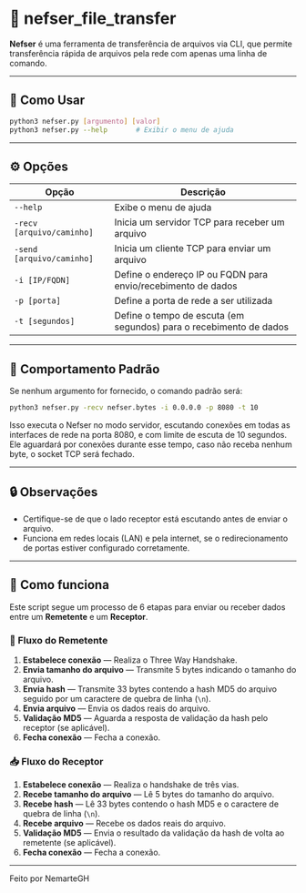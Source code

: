 
# 📁 nefser_file_transfer

**Nefser** é uma ferramenta de transferência de arquivos via CLI, que permite transferência rápida de arquivos pela rede com apenas uma linha de comando.

---

## 🚀 Como Usar

```bash
python3 nefser.py [argumento] [valor]
python3 nefser.py --help       # Exibir o menu de ajuda
```

---

## ⚙️ Opções

| Opção                | Descrição                                                    |
|----------------------|--------------------------------------------------------------|
| `--help`             | Exibe o menu de ajuda                                        |
| `-recv [arquivo/caminho]`  | Inicia um servidor TCP para receber um arquivo         |
| `-send [arquivo/caminho]`  | Inicia um cliente TCP para enviar um arquivo           |
| `-i [IP/FQDN]`       | Define o endereço IP ou FQDN para envio/recebimento de dados |
| `-p [porta]`         | Define a porta de rede a ser utilizada                       |
| `-t [segundos]`      | Define o tempo de escuta (em segundos) para o recebimento de dados |

---

## 📝 Comportamento Padrão

Se nenhum argumento for fornecido, o comando padrão será:

```bash
python3 nefser.py -recv nefser.bytes -i 0.0.0.0 -p 8080 -t 10
```
Isso executa o Nefser no modo servidor, escutando conexões em todas as interfaces de rede na porta 8080, e com limite de escuta de 10 segundos. Ele aguardará por conexões durante esse tempo, caso não receba nenhum byte, o socket TCP será fechado.

---

## 🔒 Observações

- Certifique-se de que o lado receptor está escutando antes de enviar o arquivo.
- Funciona em redes locais (LAN) e pela internet, se o redirecionamento de portas estiver configurado corretamente.

---

## 📡 Como funciona

Este script segue um processo de 6 etapas para enviar ou receber dados entre um **Remetente** e um **Receptor**.

### 📨 Fluxo do Remetente

1. **Estabelece conexão** — Realiza o Three Way Handshake.  
2. **Envia tamanho do arquivo** — Transmite 5 bytes indicando o tamanho do arquivo.  
3. **Envia hash** — Transmite 33 bytes contendo a hash MD5 do arquivo seguido por um caractere de quebra de linha (`\n`).  
4. **Envia arquivo** — Envia os dados reais do arquivo.  
5. **Validação MD5** — Aguarda a resposta de validação da hash pelo receptor (se aplicável).  
6. **Fecha conexão** — Fecha a conexão.

### 📥 Fluxo do Receptor

1. **Estabelece conexão** — Realiza o handshake de três vias.  
2. **Recebe tamanho do arquivo** — Lê 5 bytes do tamanho do arquivo.  
3. **Recebe hash** — Lê 33 bytes contendo o hash MD5 e o caractere de quebra de linha (`\n`).  
4. **Recebe arquivo** — Recebe os dados reais do arquivo.  
5. **Validação MD5** — Envia o resultado da validação da hash de volta ao remetente (se aplicável).  
6. **Fecha conexão** — Fecha a conexão.

---

Feito por NemarteGH
